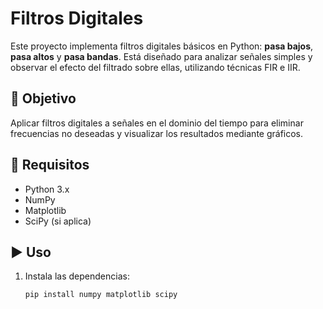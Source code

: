 # Filtros Digitales

Este proyecto implementa filtros digitales básicos en Python: **pasa bajos**, **pasa altos** y **pasa bandas**. Está diseñado para analizar señales simples y observar el efecto del filtrado sobre ellas, utilizando técnicas FIR e IIR.

## 📌 Objetivo
Aplicar filtros digitales a señales en el dominio del tiempo para eliminar frecuencias no deseadas y visualizar los resultados mediante gráficos.

## 🧰 Requisitos
- Python 3.x
- NumPy
- Matplotlib
- SciPy (si aplica)

## ▶️ Uso

1. Instala las dependencias:
   ```bash
   pip install numpy matplotlib scipy
